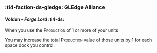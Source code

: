 ### :ti4-faction-ds-gledge: **GLEdge Alliance**

#### Voldun – _Forge Lord_ :ti4-ds:

When you use the <span style="font-variant:small-caps;">Production</span> of 1 or more of your units

You may increase the total <span style="font-variant:small-caps;">Production</span> value of those units by 1 for each space dock you control.
